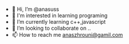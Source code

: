 - 👋 Hi, I’m @anasuss
- 👀 I'm interested in learning programing
- 🌱 I’m currently learning c++,javascript
- 💞️ I’m looking to collaborate on ..
- 📫 How to reach me anaszhrouni@gamil.com

<!---
anasuss/anasuss is a ✨ special ✨ repository because its `README.md` (this file) appears on your GitHub profile.
You can click the Preview link to take a look at your changes.
--->
